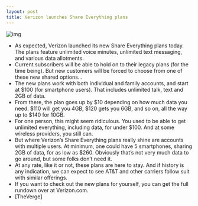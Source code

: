 ```yaml
---
layout: post
title: Verizon launches Share Everything plans
---
```

![img](http://media.idownloadblog.com/wp-content/uploads/2012/06/share-everything-verizon.jpg)
* As expected, Verizon launched its new Share Everything plans today. The plans feature unlimited voice minutes, unlimited text messaging, and various data allotments.
* Current subscribers will be able to hold on to their legacy plans (for the time being). But new customers will be forced to choose from one of these new shared options…
* The new plans work with both individual and family accounts, and start at $100 (for smartphone users). That includes unlimited talk, text and 2GB of data.
* From there, the plan goes up by $10 depending on how much data you need. $110 will get you 4GB, $120 gets you 6GB, and so on, all the way up to $140 for 10GB.
* For one person, this might seem ridiculous. You used to be able to get unlimited everything, including data, for under $100. And at some wireless providers, you still can.
* But where Verizon’s Share Everything plans really shine are accounts with multiple users. At minimum, one could have 5 smartphones, sharing 2GB of data, for as low as $260. Obviously that’s not very much data to go around, but some folks don’t need it.
* At any rate, like it or not, these plans are here to stay. And if history is any indication, we can expect to see AT&T and other carriers follow suit with similar offerings.
* If you want to check out the new plans for yourself, you can get the full rundown over at Verizon.com.
* [TheVerge]

